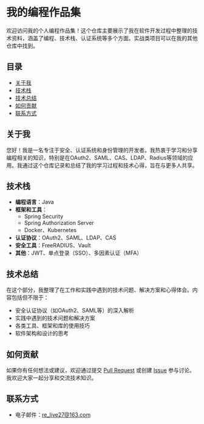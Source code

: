 # 我的编程作品集

欢迎访问我的个人编程作品集！这个仓库主要展示了我在软件开发过程中整理的技术资料，涵盖了编程、技术栈、认证系统等多个方面。实战类项目可以在我的其他仓库中找到。

## 目录
- [关于我](#关于我)
- [技术栈](#技术栈)
- [技术总结](#技术总结)
- [如何贡献](#如何贡献)
- [联系方式](#联系方式)

## 关于我

您好！我是一名专注于安全、认证系统和身份管理的开发者。我热衷于学习和分享编程相关的知识，特别是在OAuth2、SAML、CAS、LDAP、Radius等领域的应用。我通过这个仓库记录和总结了我的学习过程和技术心得，旨在与更多人共享。

## 技术栈

- **编程语言**：Java
- **框架和工具**：
    - Spring Security
    - Spring Authorization Server
    - Docker、Kubernetes
- **认证协议**：OAuth2、SAML、LDAP、CAS
- **安全工具**：FreeRADIUS、Vault
- **其他**：JWT、单点登录（SSO）、多因素认证（MFA）

## 技术总结

在这个部分，我整理了在工作和实践中遇到的技术问题、解决方案和心得体会。内容包括但不限于：

- 安全认证协议（如OAuth2、SAML等）的深入解析
- 实践中遇到的技术问题和解决方案
- 各类工具、框架和库的使用技巧
- 软件架构和设计的思考

## 如何贡献

如果你有任何想法或建议，欢迎通过提交 [Pull Request](https://github.com/ReLive27/portfolio/pulls) 或创建 [Issue](https://github.com/ReLive27/portfolio/issues) 参与讨论。我欢迎大家一起分享和交流技术知识。

## 联系方式

- 电子邮件：[re_live27@163.com](mailto:re_live27@163.com)
